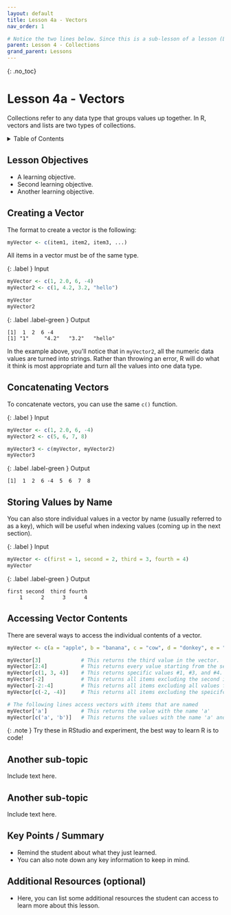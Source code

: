 ```yaml
---
layout: default
title: Lesson 4a - Vectors
nav_order: 1

# Notice the two lines below. Since this is a sub-lesson of a lesson (Lesson 3a), it's parent is lesson 3 and it's grandparent is Lessons. Make sure to include this if you decide to have sub-lessons.
parent: Lesson 4 - Collections
grand_parent: Lessons 
---
```


{: .no_toc}  
# Lesson 4a - Vectors

Collections refer to any data type that groups values up together. In R, vectors and lists are two types of collections.

<details markdown="block">
  <summary>
    Table of Contents
  </summary>
  {: .text-delta }
- TOC
{:toc}
</details>

## Lesson Objectives
- A learning objective.
- Second learning objective.
- Another learning objective.

<!-- ## Lesson Video
The following video demonstrates each of the steps outlined below in text.

<iframe height="416" width="100%" allowfullscreen frameborder=0 src="https://echo360.ca/media/a65689c0-c35c-4f33-9c12-f0ac97883f54/public?autoplay=false&automute=false"></iframe>
[View original here.](https://echo360.ca/media/a65689c0-c35c-4f33-9c12-f0ac97883f54/public?autoplay=false&automute=false) -->

## Creating a Vector

The format to create a vector is the following:

```r
myVector <- c(item1, item2, item3, ...)
```

All items in a vector must be of the same type.

<div class="code-example" markdown="1">

{: .label }
Input
```r
myVector <- c(1, 2.0, 6, -4)
myVector2 <- c(1, 4.2, 3.2, "hello")

myVector
myVector2
```

{: .label .label-green }
Output
```
[1]  1  2  6 -4
[1] "1"     "4.2"   "3.2"   "hello"
```
</div>

In the example above, you'll notice that in `myVector2`, all the numeric data values are turned into strings. Rather than throwing an error, R will do what it think is most appropriate and turn all the values into one data type.

## Concatenating Vectors

To concatenate vectors, you can use the same `c()` function.

<div class="code-example" markdown="1">

{: .label }
Input
```r
myVector <- c(1, 2.0, 6, -4)
myVector2 <- c(5, 6, 7, 8)

myVector3 <- c(myVector, myVector2)
myVector3
```

{: .label .label-green }
Output
```
[1]  1  2  6 -4  5  6  7  8
```
</div>

## Storing Values by Name

You can also store individual values in a vector by name (usually referred to as a key), which will be useful when indexing values (coming up in the next section).

<div class="code-example" markdown="1">

{: .label }
Input
```r
myVector <- c(first = 1, second = 2, third = 3, fourth = 4)
myVector
```

{: .label .label-green }
Output
```
first second  third fourth 
    1      2      3      4
```
</div>

## Accessing Vector Contents

There are several ways to access the individual contents of a vector.

```r
myVector <- c(a = "apple", b = "banana", c = "cow", d = "donkey", e = "elephant")

myVector[3]             # This returns the third value in the vector.
myVector[2:4]           # This returns every value starting from the second value until the fourth value. (inclusive)
myVector[c(1, 3, 4)]    # This returns specific values #1, #3, and #4.
myVector[-2]            # This returns all items excluding the second item.
myVector[-2:-4]         # This returns all items excluding all values from the second item until the fourth item. (inclusive)
myVector[c(-2, -4)]     # This returns all items excluding the speicifc values #2 and #4.

# The following lines access vectors with items that are named
myVector['a']           # This returns the value with the name 'a'
myVector[c('a', 'b')]   # This returns the values with the name 'a' and 'b'
```

{: .note }
Try these in RStudio and experiment, the best way to learn R is to code!




## Another sub-topic

Include text here.

## Another sub-topic

Include text here.

## Key Points / Summary

- Remind the student about what they just learned.
- You can also note down any key information to keep in mind.

## Additional Resources (optional)

- Here, you can list some additional resources the student can access to learn more about this lesson.
